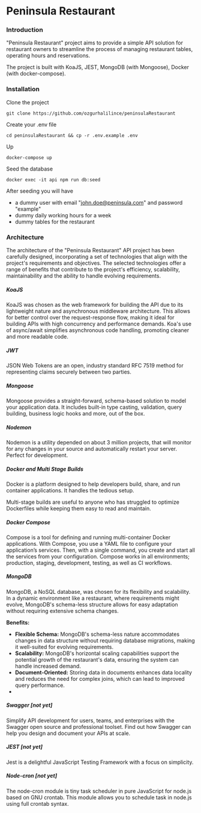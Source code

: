 # Peninsula Restaurant

### Introduction
"Peninsula Restaurant" project aims to provide a simple API solution for restaurant owners to streamline the process of managing restaurant tables, operating hours and reservations.

The project is built with KoaJS, JEST, MongoDB (with Mongoose), Docker (with docker-compose).

### Installation
Clone the project
```
git clone https://github.com/ozgurhalilince/peninsulaRestaurant
```
Create your .env file
```
cd peninsulaRestaurant && cp -r .env.example .env
```
Up
```
docker-compose up
```
Seed the database
```
docker exec -it api npm run db:seed
```

After seeding you will have
- a dummy user with email "john.doe@peninsula.com" and password "example"
- dummy daily working hours for a week
- dummy tables for the restaurant

### Architecture

The architecture of the "Peninsula Restaurant" API project has been carefully designed, incorporating a set of technologies that align with the project's requirements and objectives. The selected technologies offer a range of benefits that contribute to the project's efficiency, scalability, maintainability and the ability to handle evolving requirements.

##### KoaJS
KoaJS was chosen as the web framework for building the API due to its lightweight nature and asynchronous middleware architecture. This allows for better control over the request-response flow, making it ideal for building APIs with high concurrency and performance demands. Koa's use of async/await simplifies asynchronous code handling, promoting cleaner and more readable code.

##### JWT
JSON Web Tokens are an open, industry standard RFC 7519 method for representing claims securely between two parties.

##### Mongoose
Mongoose provides a straight-forward, schema-based solution to model your application data. It includes built-in type casting, validation, query building, business logic hooks and more, out of the box.

##### Nodemon
Nodemon is a utility depended on about 3 million projects, that will monitor for any changes in your source and automatically restart your server. Perfect for development.

##### Docker and Multi Stage Builds
Docker is a platform designed to help developers build, share, and run container applications. It handles the tedious setup.

Multi-stage builds are useful to anyone who has struggled to optimize Dockerfiles while keeping them easy to read and maintain.

##### Docker Compose
Compose is a tool for defining and running multi-container Docker applications. With Compose, you use a YAML file to configure your application’s services. Then, with a single command, you create and start all the services from your configuration. Compose works in all environments; production, staging, development, testing, as well as CI workflows.

##### MongoDB
MongoDB, a NoSQL database, was chosen for its flexibility and scalability. In a dynamic environment like a restaurant, where requirements might evolve, MongoDB's schema-less structure allows for easy adaptation without requiring extensive schema changes.

**Benefits:**
-   **Flexible Schema:** MongoDB's schema-less nature accommodates changes in data structure without requiring database migrations, making it well-suited for evolving requirements.
-   **Scalability:** MongoDB's horizontal scaling capabilities support the potential growth of the restaurant's data, ensuring the system can handle increased demand.
-   **Document-Oriented:** Storing data in documents enhances data locality and reduces the need for complex joins, which can lead to improved query performance.
-   
##### Swagger [not yet]
Simplify API development for users, teams, and enterprises with the Swagger open source and professional toolset. Find out how Swagger can help you design and document your APIs at scale.

##### JEST [not yet]
Jest is a delightful JavaScript Testing Framework with a focus on simplicity.

##### Node-cron [not yet]
The node-cron module is tiny task scheduler in pure JavaScript for node.js based on GNU crontab. This module allows you to schedule task in node.js using full crontab syntax.
